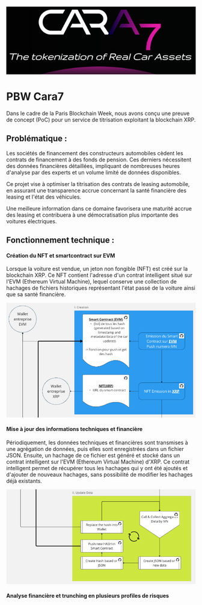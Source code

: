 ![](/img/1.png)

# PBW Cara7
Dans le cadre de la Paris Blockchain Week, nous avons conçu une preuve de concept (PoC) pour un service de titrisation exploitant la blockchain XRP.

## Problématique :

Les sociétés de financement des constructeurs automobiles cèdent les contrats de financement à des fonds de pension. Ces derniers nécessitent des données financières détaillées, impliquant de nombreuses heures d'analyse par des experts et un volume limité de données disponibles.

Ce projet vise à optimiser la titrisation des contrats de leasing automobile, en assurant une transparence accrue concernant la santé financière des leasing et l'état des véhicules.

Une meilleure information dans ce domaine favorisera une maturité accrue des leasing et contribuera à une démocratisation plus importante des voitures électriques.

## Fonctionnement technique :

#### Création du NFT et smartcontract sur EVM

Lorsque la voiture est vendue, un jeton non fongible (NFT) est créé sur la blockchain XRP. Ce NFT contient l'adresse d'un contrat intelligent situé sur l'EVM (Ethereum Virtual Machine), lequel conserve une collection de hachages de fichiers historiques représentant l'état passé de la voiture ainsi que sa santé financière.

![](/img/2.png)

#### Mise à jour des informations techniques et financière

Périodiquement, les données techniques et financières sont transmises à une agrégation de données, puis elles sont enregistrées dans un fichier JSON. Ensuite, un hachage de ce fichier est généré et stocké dans un contrat intelligent sur l'EVM (Ethereum Virtual Machine) d'XRP. Ce contrat intelligent permet de récupérer tous les hachages qui y ont été ajoutés et d'ajouter de nouveaux hachages, sans possibilité de modifier les hachages déjà existants.

![](/img/3.png)

#### Analyse financière et trunching en plusieurs profiles de risques

